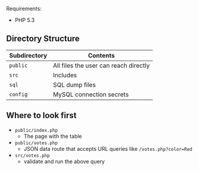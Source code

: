 
Requirements:

- PHP 5.3


## Directory Structure

| Subdirectory | Contents                              |
|--------------|---------------------------------------|
|`public`      | All files the user can reach directly |
|`src`         | Includes                              |
|`sql`         | SQL dump files                        |
|`config`      | MySQL connection secrets              |


## Where to look first

- `public/index.php`
    - The page with the table
- `public/votes.php`
    - JSON data route that accepts URL queries like `/votes.php?color=Red`
- `src/votes.php`
    - validate and run the above query


<!-- Use the W3 validator! html / css / javascript -->